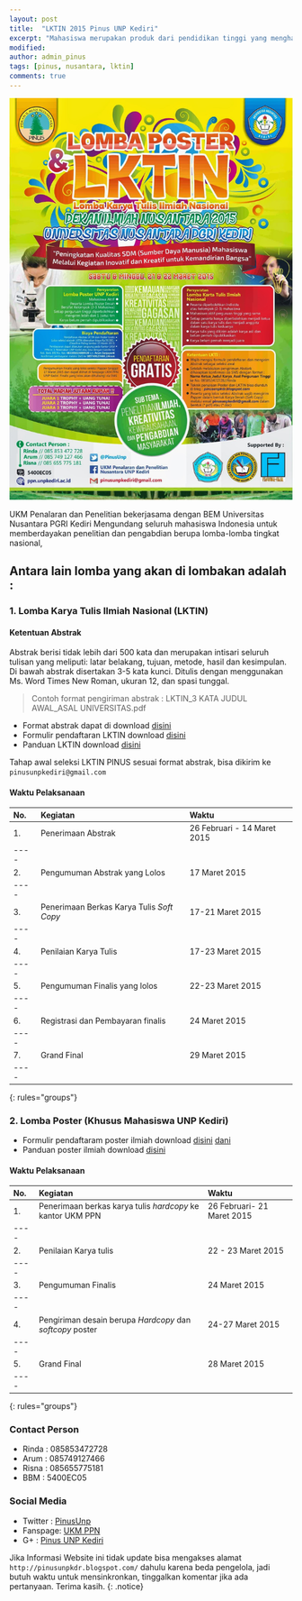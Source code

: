 ```yaml
---
layout: post
title:  "LKTIN 2015 Pinus UNP Kediri"
excerpt: "Mahasiswa merupakan produk dari pendidikan tinggi yang menghasilkan lulusan yang mempunyai sikap kecendekiawanan. Sikap tersebut meliputi sikap sebagai penemu, pemadu, penerap, serta sebagai pengembang IPTEKS. Untuk itu, mahasiswa yang merupakan salah satu kelompok masyarakat ilmiah harus mempunyai ciri kehidupan akademis yang dinamis."
modified: 
author: admin_pinus
tags: [pinus, nusantara, lktin]
comments: true
---
```



![Poster](../images/lktin-pinus-lq.jpg)

UKM Penalaran dan Penelitian bekerjasama dengan BEM Universitas Nusantara PGRI Kediri Mengundang seluruh mahasiswa Indonesia untuk memberdayakan penelitian dan pengabdian berupa lomba-lomba tingkat nasional,

## Antara lain lomba yang akan di lombakan adalah :

### 1. Lomba Karya Tulis Ilmiah Nasional (LKTIN)

#### Ketentuan Abstrak

Abstrak berisi tidak lebih dari 500 kata dan merupakan intisari seluruh tulisan yang meliputi: latar belakang, tujuan, metode, hasil dan kesimpulan. Di bawah abstrak disertakan 3-5 kata kunci. Ditulis dengan menggunakan Ms. Word Times New Roman, ukuran 12, dan spasi tunggal.

> Contoh format pengiriman abstrak : LKTIN_3 KATA JUDUL AWAL_ASAL UNIVERSITAS.pdf

- Format abstrak dapat di download [disini](/files/pedoman-abstrak.pdf)
- Formulir pendaftaran LKTIN download [disini](/files/formulir-lktin.docx)
- Panduan LKTIN download [disini](/files/panduan-lktin-pinus-2015.pdf)

Tahap awal seleksi LKTIN PINUS sesuai format abstrak, bisa dikirim ke `pinusunpkediri@gmail.com`

#### Waktu Pelaksanaan

| No. | Kegiatan | Waktu |
|:--------|:-------|:--------|
| 1. | Penerimaan Abstrak   | 26 Februari - 14 Maret 2015   |
|----
| 2. | Pengumuman Abstrak yang Lolos   | 17 Maret 2015   |
|----
| 3. | Penerimaan Berkas Karya Tulis *Soft Copy*   | 17-21 Maret 2015 |
|----
| 4. | Penilaian Karya Tulis | 17-23 Maret 2015 |
|----
| 5. | Pengumuman Finalis yang lolos | 22-23 Maret 2015 |
|----
| 6. | Registrasi dan Pembayaran finalis | 24 Maret 2015 |
|----
| 7. | Grand Final | 29 Maret 2015 |
|----
{: rules="groups"}


### 2. Lomba Poster (Khusus Mahasiswa UNP Kediri)

* Formulir pendaftaram poster ilmiah download [disini](/files/formulir-poster.docx) [dani](https://www.dropbox.com/s/wksiso1gpw3gmnb/logo-ppn.jpg?dl=0)
* Panduan poster ilmiah download [disini](https://www.dropbox.com/s/fxturetr70v8f39/PANDUAN%20lomba%20poster.rar?dl=0)

#### Waktu Pelaksanaan

| No. | Kegiatan | Waktu |
|:--------|:-------|:--------|
| 1. | Penerimaan berkas karya tulis *hardcopy* ke kantor UKM PPN   | 26 Februari- 21 Maret 2015 |
|----
| 2. | Penilaian Karya tulis | 22 - 23 Maret 2015 |
|----
| 3. | Pengumuman Finalis | 24 Maret 2015 |
|----
| 4. | Pengiriman desain berupa *Hardcopy* dan *softcopy* poster | 24-27 Maret 2015 |
|----
| 5. | Grand Final | 28 Maret 2015 |
|----
{: rules="groups"}

### Contact Person

* Rinda : 085853472728
* Arum 	: 085749127466
* Risna : 085655775181
* BBM 	: 5400EC05

### Social Media

- Twitter : [PinusUnp](https://twitter.com/PinusUnp)
- Fanspage: [UKM PPN](https://www.facebook.com/ukm.ppn.unpkediri)
- G+		: [Pinus UNP Kediri](https://plus.google.com/114241305927942929604)

Jika Informasi Website ini tidak update bisa mengakses alamat `http://pinusunpkdr.blogspot.com/` dahulu karena beda pengelola, jadi butuh waktu untuk mensinkronkan, tinggalkan komentar jika ada pertanyaan. Terima kasih.
{: .notice}
